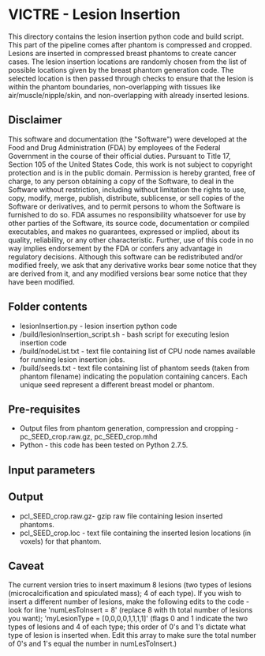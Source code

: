 # VICTRE - Lesion Insertion

This directory contains the lesion insertion python code and build script. This part of the pipeline comes after phantom is compressed and cropped. Lesions are inserted in compressed breast phantoms to create cancer cases. The lesion insertion locations are randomly chosen from the list of possible locations given by the breast phantom generation code. The selected location is then passed through checks to ensure that the lesion is within the phantom boundaries, non-overlapping with tissues like air/muscle/nipple/skin, and non-overlapping with already inserted lesions.


Disclaimer
----------

This software and documentation (the "Software") were developed at the Food and Drug Administration (FDA) by employees of the Federal Government in the course of their official duties. Pursuant to Title 17, Section 105 of the United States Code, this work is not subject to copyright protection and is in the public domain. Permission is hereby granted, free of charge, to any person obtaining a copy of the Software, to deal in the Software without restriction, including without limitation the rights to use, copy, modify, merge, publish, distribute, sublicense, or sell copies of the Software or derivatives, and to permit persons to whom the Software is furnished to do so. FDA assumes no responsibility whatsoever for use by other
parties of the Software, its source code, documentation or compiled executables, and makes no guarantees, expressed or implied, about its quality, reliability, or any other characteristic. Further, use of this code in no way implies endorsement by the FDA or confers any advantage in regulatory decisions. Although this software can be redistributed and/or modified freely, we ask that any derivative works bear some notice that they are derived from it, and any modified versions bear some notice that they have been modified. 

Folder contents
---------------
- lesionInsertion.py - lesion insertion python code
- /build/lesionInsertion_script.sh - bash script for executing lesion insertion code
- /build/nodeList.txt - text file containing list of CPU node names available for running lesion insertion jobs.
- /build/seeds.txt - text file containing list of phantom seeds (taken from phantom filename) indicating the population containing cancers.  Each unique seed represent a different breast model or phantom.

Pre-requisites
--------------
- Output files from phantom generation, compression and cropping - pc_SEED_crop.raw.gz, pc_SEED_crop.mhd
- Python - this code has been tested on Python 2.7.5.

Input parameters
----------------

Output
------
- pcl_SEED_crop.raw.gz- gzip raw file containing lesion inserted phantoms.
- pcl_SEED_crop.loc - text file containing the inserted lesion locations (in voxels) for that phantom.


Caveat
------
The current version tries to insert maximum 8 lesions (two types of lesions (microcalcification and spiculated mass); 4 of each type). If you wish to insert a different number of lesions, make the following edits to the code - look for line 'numLesToInsert = 8' (replace 8 with th total number of lesions you want);  'myLesionType = [0,0,0,0,1,1,1,1]' (flags 0 and 1 indicate the two types of lesions and 4 of each type; this order of 0's and 1's dictate what type of lesion is inserted when.  Edit this array to make sure the total number of 0's and 1's equal the number in numLesToInsert.)
